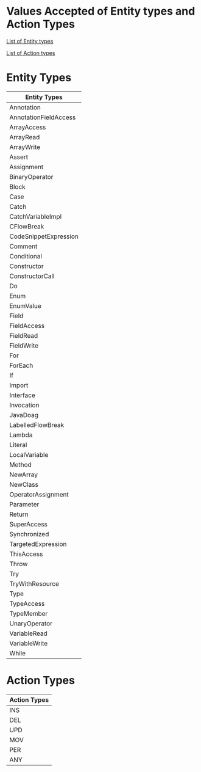 
# Values Accepted of Entity types and Action Types

[List of Entity types](#entity-types)

[List of Action types](#action-types)


# Entity Types

|Entity Types|
|------------- |
| 	Annotation	| 
| 	AnnotationFieldAccess	| 
| 	ArrayAccess	| 
| 	ArrayRead	| 
| 	ArrayWrite	| 
| 	Assert	| 
| 	Assignment	| 
| 	BinaryOperator	| 
| 	Block	| 
| 	Case	| 
| 	Catch	| 
| 	CatchVariableImpl	| 
| 	CFlowBreak	| 
| 	CodeSnippetExpression	| 
| 	Comment	| 
| 	Conditional	| 
| 	Constructor	| 
| 	ConstructorCall	| 
| 	Do	| 
| 	Enum	| 
| 	EnumValue	| 
| 	Field	| 
| 	FieldAccess	| 
| 	FieldRead	| 
| 	FieldWrite	| 
| 	For	| 
| 	ForEach	| 
| 	If	| 
| 	Import	| 
| 	Interface	| 
| 	Invocation	| 
| 	JavaDoag	| 
| 	LabelledFlowBreak	| 
| 	Lambda	| 
| 	Literal	| 
| 	LocalVariable	| 
| 	Method	| 
| 	NewArray	| 
| 	NewClass	| 
| 	OperatorAssignment	| 
| 	Parameter	| 
| 	Return	| 
| 	SuperAccess	| 
| 	Synchronized	| 
| 	TargetedExpression	| 
| 	ThisAccess	| 
| 	Throw	| 
| 	Try	| 
| 	TryWithResource	| 
| 	Type	| 
| 	TypeAccess	| 
| 	TypeMember	| 
| 	UnaryOperator	| 
| 	VariableRead	| 
| 	VariableWrite	| 
| 	While	| 


# Action Types

|Action Types|
|------------- |
| 	INS	| 
| 	DEL	| 
| 	UPD	| 
| 	MOV	| 
| 	PER	| 
| 	ANY	| 

